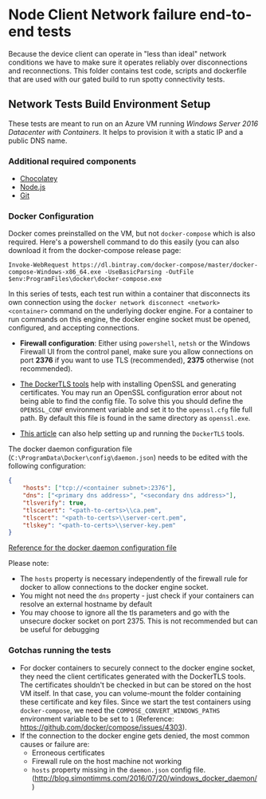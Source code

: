 # Node Client Network failure end-to-end tests

Because the device client can operate in "less than ideal" network conditions we have to make sure it operates reliably over disconnections and reconnections.
This folder contains test code, scripts and dockerfile that are used with our gated build to run spotty connectivity tests.

## Network Tests Build Environment Setup

These tests are meant to run on an Azure VM running _Windows Server 2016 Datacenter with Containers_. It helps to provision it with a static IP and a public DNS name.

### Additional required components

- [Chocolatey](https://chocolatey.org/)
- [Node.js](https://nodejs.org/)
- [Git](https://git-scm.com/)

### Docker Configuration

Docker comes preinstalled on the VM, but not `docker-compose` which is also required. Here's a powershell command to do this easily (you can also download it from the docker-compose release page:
```
Invoke-WebRequest https://dl.bintray.com/docker-compose/master/docker-compose-Windows-x86_64.exe -UseBasicParsing -OutFile $env:ProgramFiles\docker\docker-compose.exe
```

In this series of tests, each test run within a container that disconnects its own connection using the `docker network disconnect <network> <container>` command on the underlying docker engine. For a container to run commands on this engine, the docker engine socket must be opened, configured, and accepting connections.

- **Firewall configuration**: Either using `powershell`, `netsh` or the Windows Firewall UI from the control panel, make sure you allow connections on port **2376** if you want to use TLS (recommended), **2375** otherwise (not recommended).

- [The DockerTLS tools](https://github.com/Microsoft/Virtualization-Documentation/tree/master/windows-server-container-tools/DockerTLS) help with installing OpenSSL and generating certificates. You may run an OpenSSL configuration error about not being able to find the config file. To solve this you should define the `OPENSSL_CONF` environment variable and set it to the `openssl.cfg` file full path. By default this file is found in the same directory as `openssl.exe`.
- [This article](https://stefanscherer.github.io/protecting-a-windows-2016-docker-engine-with-tls/) can also help setting up and running the `DockerTLS` tools.

The docker daemon configuration file (`C:\ProgramData\Docker\config\daemon.json`) needs to be edited with the following configuration:

```json
{
    "hosts": ["tcp://<container subnet>:2376"],
    "dns": ["<primary dns address>", "<secondary dns address>"],
    "tlsverify": true,
    "tlscacert": "<path-to-certs>\\ca.pem",
    "tlscert": "<path-to-certs>\\server-cert.pem",
    "tlskey": "<path-to-certs>\\server-key.pem"
}
```

[Reference for the docker daemon configuration file](https://docs.microsoft.com/en-us/virtualization/windowscontainers/manage-docker/configure-docker-daemon)

Please note:
- The `hosts` property is necessary independently of the firewall rule for docker to allow connections to the docker engine socket.
- You might not need the `dns` property - just check if your containers can resolve an external hostname by default
- You may choose to ignore all the tls parameters and go with the unsecure docker socket on port 2375. This is not recommended but can be useful for debugging

### Gotchas running the tests
- For docker containers to securely connect to the docker engine socket, they need the client certificates generated with the DockerTLS tools. The certificates shouldn't be checked in but can be stored on the host VM itself. In that case, you can volume-mount the folder containing these certificate and key files. Since we start the test containers using `docker-compose`, we need the `COMPOSE_CONVERT_WINDOWS_PATHS` environment variable to be set to `1` (Reference: https://github.com/docker/compose/issues/4303).
- If the connection to the docker engine gets denied, the most common causes or failure are:
  - Erroneous certificates
  - Firewall rule on the host machine not working
  - `hosts` property missing in the `daemon.json` config file. (http://blog.simontimms.com/2016/07/20/windows_docker_daemon/)

